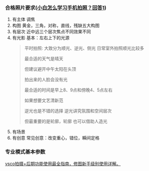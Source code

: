 ### 合格照片要求([小白怎么学习手机拍照？回答1](https://www.zhihu.com/question/20815827/answer/203173689))
1. 有主体
    调焦
2. 构图
  黄金，三角，对称，直线，残缺五大构图
3. 有层次
  近中远三个层次焦点不同效果不同
4. 有光影
    基本：左右上下的光源
    > 平时拍照:
    >大致分为顺光、逆光、侧光
    >日常室外拍照顺光比较多
    >
    >最合适的天气是晴天
    >
    >但建议避开中午太阳在头顶
    >
    >拍出来的人脸会没有光
    >
    >最合适的时间是早上8、9点和傍晚4、5点左右
    >
    >如果想要文艺清新范
    >
    >逆光也是不错的选择
    >逆光讲究氛围和空间层次
    >
    >但最重要的是轮廓，轮廓
    >也可以借助人造光
5. 有场景
6. 有创意
    常见创意：改变重心，错位，瞬间定格

### 专业模式基本参数
[vsco拍摄+后期功能使用最全指南，修图新手级别使用详解。](https://zhuanlan.zhihu.com/p/137820190)